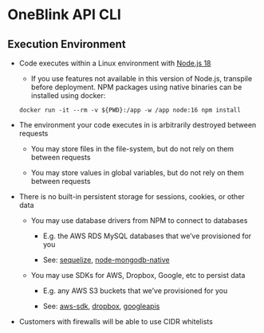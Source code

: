 # OneBlink API CLI

## Execution Environment

- Code executes within a Linux environment with [Node.js 18](https://nodejs.org/dist/latest-v18.x/docs/api/)

  - If you use features not available in this version of Node.js, transpile before deployment. NPM packages using native binaries can be installed using docker:

  ```
  docker run -it --rm -v ${PWD}:/app -w /app node:16 npm install
  ```

* The environment your code executes in is arbitrarily destroyed between requests

  - You may store files in the file-system, but do not rely on them between requests

  - You may store values in global variables, but do not rely on them between requests

- There is no built-in persistent storage for sessions, cookies, or other data

  - You may use database drivers from NPM to connect to databases

    - E.g. the AWS RDS MySQL databases that we’ve provisioned for you

    - See: [sequelize](https://github.com/sequelize/sequelize), [node-mongodb-native](https://github.com/mongodb/node-mongodb-native)

  - You may use SDKs for AWS, Dropbox, Google, etc to persist data

    - E.g. any AWS S3 buckets that we’ve provisioned for you

    - See: [aws-sdk](https://github.com/aws/aws-sdk-js), [dropbox](https://github.com/dropbox/dropbox-sdk-js/), [googleapis](https://github.com/google/google-api-nodejs-client)

- Customers with firewalls will be able to use CIDR whitelists
